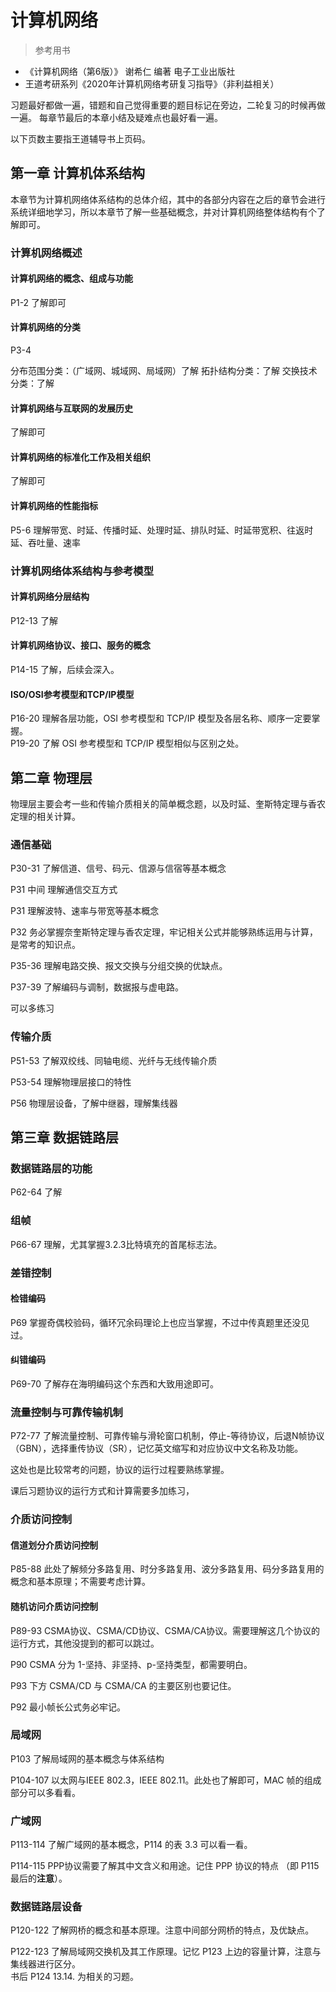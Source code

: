 # 计算机网络

> 参考用书

- 《计算机网络（第6版）》 谢希仁 编著 电子工业出版社
- 王道考研系列《2020年计算机网络考研复习指导》（非利益相关）

习题最好都做一遍，错题和自己觉得重要的题目标记在旁边，二轮复习的时候再做一遍。
每章节最后的本章小结及疑难点也最好看一遍。

以下页数主要指王道辅导书上页码。

## 第一章 计算机体系结构

本章节为计算机网络体系结构的总体介绍，其中的各部分内容在之后的章节会进行系统详细地学习，所以本章节了解一些基础概念，并对计算机网络整体结构有个了解即可。

### 计算机网络概述

#### 计算机网络的概念、组成与功能

P1-2 了解即可

#### 计算机网络的分类

P3-4

分布范围分类：（广域网、城域网、局域网）了解
拓扑结构分类：了解
交换技术分类：了解

#### 计算机网络与互联网的发展历史

了解即可

#### 计算机网络的标准化工作及相关组织

了解即可

#### 计算机网络的性能指标

P5-6 理解带宽、时延、传播时延、处理时延、排队时延、时延带宽积、往返时延、吞吐量、速率

### 计算机网络体系结构与参考模型

#### 计算机网络分层结构

P12-13 了解

#### 计算机网络协议、接口、服务的概念

P14-15 了解，后续会深入。

#### ISO/OSI参考模型和TCP/IP模型

P16-20 理解各层功能，OSI 参考模型和 TCP/IP 模型及各层名称、顺序一定要掌握。  
P19-20 了解 OSI 参考模型和 TCP/IP 模型相似与区别之处。

## 第二章 物理层

物理层主要会考一些和传输介质相关的简单概念题，以及时延、奎斯特定理与香农定理的相关计算。

### 通信基础

P30-31 了解信道、信号、码元、信源与信宿等基本概念

P31 中间 理解通信交互方式

P31 理解波特、速率与带宽等基本概念

P32 务必掌握奈奎斯特定理与香农定理，牢记相关公式并能够熟练运用与计算，是常考的知识点。

P35-36 理解电路交换、报文交换与分组交换的优缺点。

P37-39 了解编码与调制，数据报与虚电路。

可以多练习

### 传输介质

P51-53 了解双绞线、同轴电缆、光纤与无线传输介质

P53-54 理解物理层接口的特性

P56 物理层设备，了解中继器，理解集线器

## 第三章 数据链路层

### 数据链路层的功能

P62-64 了解

### 组帧

P66-67 理解，尤其掌握3.2.3比特填充的首尾标志法。

### 差错控制

#### 检错编码

P69 掌握奇偶校验码，循环冗余码理论上也应当掌握，不过中传真题里还没见过。

#### 纠错编码

P69-70 了解存在海明编码这个东西和大致用途即可。

### 流量控制与可靠传输机制

P72-77 了解流量控制、可靠传输与滑轮窗口机制，停止-等待协议，后退N帧协议（GBN），选择重传协议（SR），记忆英文缩写和对应协议中文名称及功能。

这处也是比较常考的问题，协议的运行过程要熟练掌握。

课后习题协议的运行方式和计算需要多加练习，

### 介质访问控制

#### 信道划分介质访问控制

P85-88 此处了解频分多路复用、时分多路复用、波分多路复用、码分多路复用的概念和基本原理；不需要考虑计算。

#### 随机访问介质访问控制

P89-93 CSMA协议、CSMA/CD协议、CSMA/CA协议。需要理解这几个协议的运行方式，其他没提到的都可以跳过。

P90 CSMA 分为 1-坚持、非坚持、p-坚持类型，都需要明白。

P93 下方 CSMA/CD 与 CSMA/CA 的主要区别也要记住。

P92 最小帧长公式务必牢记。

### 局域网

P103 了解局域网的基本概念与体系结构

P104-107 以太网与IEEE 802.3，IEEE 802.11。此处也了解即可，MAC 帧的组成部分可以多看看。

### 广域网

P113-114 了解广域网的基本概念，P114 的表 3.3 可以看一看。

P114-115 PPP协议需要了解其中文含义和用途。记住 PPP 协议的特点 （即 P115 最后的**注意**）。

### 数据链路层设备

P120-122 了解网桥的概念和基本原理。注意中间部分网桥的特点，及优缺点。

P122-123 了解局域网交换机及其工作原理。记忆 P123 上边的容量计算，注意与集线器进行区分。  
书后 P124 13.14. 为相关的习题。
